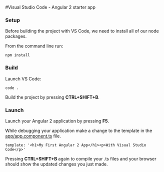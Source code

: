 #Visual Studio Code - Angular 2 starter app


### Setup

Before building the project with VS Code, we need to install all of our node packages.

From the command line run:

    npm install

### Build

Launch VS Code:

    code .
    
Build the project by pressing **CTRL+SHIFT+B**.

### Launch

Launch your Angular 2 application by pressing **F5**.

While debugging your application make a change to the template in the [app/app.component.ts](app/app.component.ts) file.

    template: '<h1>My First Angular 2 App</h1><p>With Visual Studio Code</p>'

Pressing **CTRL+SHIFT+B** again to compile your .ts files and your browser should show the updated changes you just made.